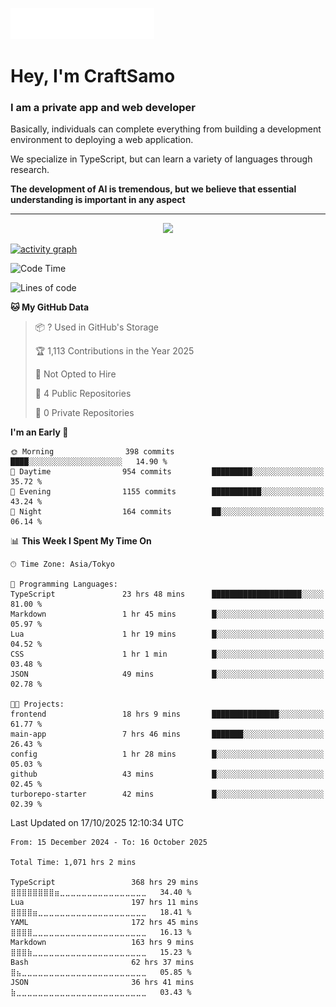 <img src="images/header.svg"></img>

# Hey, I'm CraftSamo

### I am a private app and web developer

Basically, individuals can complete everything from building a development
environment to deploying a web application.

We specialize in TypeScript, but can learn a variety of languages through
research.

**The development of AI is tremendous, but we believe that essential
understanding is important in any aspect**

---

<p align="center">
  <img alig src="https://github-profile-trophy.vercel.app/?username=craftsamo&theme=onedark&column=-1" />
</p>

[![activity graph](https://github-readme-activity-graph.vercel.app/graph?username=craftsamo&theme=github-dark-dimmed&custom_title=Guilyx%20Activity%20Graph&hide_border=true)](https://github.com/ashutosh00710/github-readme-activity-graph)

<!--START_SECTION:waka-->
![Code Time](http://img.shields.io/badge/Code%20Time-1%2C064%20hrs%2055%20mins-blue)

![Lines of code](https://img.shields.io/badge/From%20Hello%20World%20I%27ve%20Written-661.4%20thousand%20lines%20of%20code-blue)

**🐱 My GitHub Data** 

> 📦 ? Used in GitHub's Storage 
 > 
> 🏆 1,113 Contributions in the Year 2025
 > 
> 🚫 Not Opted to Hire
 > 
> 📜 4 Public Repositories 
 > 
> 🔑 0 Private Repositories 
 > 
**I'm an Early 🐤** 

```text
🌞 Morning                398 commits         ████░░░░░░░░░░░░░░░░░░░░░   14.90 % 
🌆 Daytime                954 commits         █████████░░░░░░░░░░░░░░░░   35.72 % 
🌃 Evening                1155 commits        ███████████░░░░░░░░░░░░░░   43.24 % 
🌙 Night                  164 commits         ██░░░░░░░░░░░░░░░░░░░░░░░   06.14 % 
```


📊 **This Week I Spent My Time On** 

```text
🕑︎ Time Zone: Asia/Tokyo

💬 Programming Languages: 
TypeScript               23 hrs 48 mins      ████████████████████░░░░░   81.00 % 
Markdown                 1 hr 45 mins        █░░░░░░░░░░░░░░░░░░░░░░░░   05.97 % 
Lua                      1 hr 19 mins        █░░░░░░░░░░░░░░░░░░░░░░░░   04.52 % 
CSS                      1 hr 1 min          █░░░░░░░░░░░░░░░░░░░░░░░░   03.48 % 
JSON                     49 mins             █░░░░░░░░░░░░░░░░░░░░░░░░   02.78 % 

🐱‍💻 Projects: 
frontend                 18 hrs 9 mins       ███████████████░░░░░░░░░░   61.77 % 
main-app                 7 hrs 46 mins       ███████░░░░░░░░░░░░░░░░░░   26.43 % 
config                   1 hr 28 mins        █░░░░░░░░░░░░░░░░░░░░░░░░   05.03 % 
github                   43 mins             █░░░░░░░░░░░░░░░░░░░░░░░░   02.45 % 
turborepo-starter        42 mins             █░░░░░░░░░░░░░░░░░░░░░░░░   02.39 % 
```


 Last Updated on 17/10/2025 12:10:34 UTC
<!--END_SECTION:waka-->

<!--START_SECTION:waka-simple-->

```text
From: 15 December 2024 - To: 16 October 2025

Total Time: 1,071 hrs 2 mins

TypeScript                 368 hrs 29 mins ⣿⣿⣿⣿⣿⣿⣿⣿⣶⣀⣀⣀⣀⣀⣀⣀⣀⣀⣀⣀⣀⣀⣀⣀⣀   34.40 %
Lua                        197 hrs 11 mins ⣿⣿⣿⣿⣶⣀⣀⣀⣀⣀⣀⣀⣀⣀⣀⣀⣀⣀⣀⣀⣀⣀⣀⣀⣀   18.41 %
YAML                       172 hrs 45 mins ⣿⣿⣿⣿⣀⣀⣀⣀⣀⣀⣀⣀⣀⣀⣀⣀⣀⣀⣀⣀⣀⣀⣀⣀⣀   16.13 %
Markdown                   163 hrs 9 mins  ⣿⣿⣿⣷⣀⣀⣀⣀⣀⣀⣀⣀⣀⣀⣀⣀⣀⣀⣀⣀⣀⣀⣀⣀⣀   15.23 %
Bash                       62 hrs 37 mins  ⣿⣦⣀⣀⣀⣀⣀⣀⣀⣀⣀⣀⣀⣀⣀⣀⣀⣀⣀⣀⣀⣀⣀⣀⣀   05.85 %
JSON                       36 hrs 41 mins  ⣷⣀⣀⣀⣀⣀⣀⣀⣀⣀⣀⣀⣀⣀⣀⣀⣀⣀⣀⣀⣀⣀⣀⣀⣀   03.43 %
```

<!--END_SECTION:waka-simple-->
